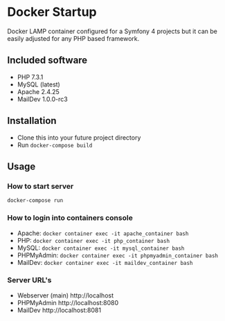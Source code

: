# Docker Startup
Docker LAMP container configured for a Symfony 4 projects but it can be easily adjusted for any PHP based framework.

## Included software
- PHP 7.3.1
- MySQL (latest)
- Apache 2.4.25
- MailDev 1.0.0-rc3

## Installation
- Clone this into your future project directory
- Run `docker-compose build`

## Usage
### How to start server
`docker-compose run`
### How to login into containers console
- Apache: `docker container exec -it apache_container bash`
- PHP: `docker container exec -it php_container bash`
- MySQL: `docker container exec -it mysql_container bash`
- PHPMyAdmin: `docker container exec -it phpmyadmin_container bash`
- MailDev: `docker container exec -it maildev_container bash`
### Server URL's
- Webserver (main) http://localhost
- PHPMyAdmin http://localhost:8080
- MailDev http://localhost:8081

